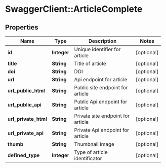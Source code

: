 # SwaggerClient::ArticleComplete

## Properties
Name | Type | Description | Notes
------------ | ------------- | ------------- | -------------
**id** | **Integer** | Unique identifier for article | [optional] 
**title** | **String** | Title of article | [optional] 
**doi** | **String** | DOI | [optional] 
**url** | **String** | Api endpoint for article | [optional] 
**url_public_html** | **String** | Public site endpoint for article | [optional] 
**url_public_api** | **String** | Public Api endpoint for article | [optional] 
**url_private_html** | **String** | Private site endpoint for article | [optional] 
**url_private_api** | **String** | Private Api endpoint for article | [optional] 
**thumb** | **String** | Thumbnail image | [optional] 
**defined_type** | **Integer** | Type of article identificator | [optional] 


